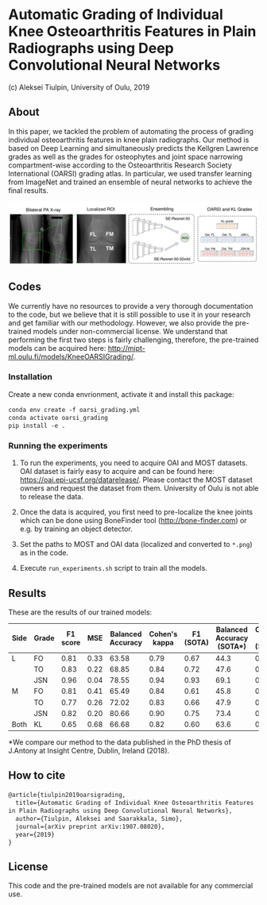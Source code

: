 # Automatic Grading of Individual Knee Osteoarthritis Features in Plain Radiographs using Deep Convolutional Neural Networks
(c) Aleksei Tiulpin, University of Oulu, 2019

## About

In this paper, we tackled the problem of automating the process of grading individual osteoarthritis features in
knee plain radiographs. Our method is based on Deep Learning and simultaneously predicts the Kellgren Lawrence grades as well as
the grades for osteophytes and joint space narrowing compartment-wise according to the Osteoarthritis Research Society International (OARSI) grading atlas. In particular, we used transfer learning from ImageNet and trained an ensemble of neural networks to achieve the final results.

<center>
<img src="pics/workflow.png" width="900"/>
</center>

## Codes
We currently have no resources to provide a very thorough documentation to the code, but we believe that it is still possible to use it in your research and get familiar with
our methodology. However, we also provide the pre-trained models under non-commercial license. We understand that performing the first two steps is fairly challenging, therefore, the pre-trained models can be acquired here: http://mipt-ml.oulu.fi/models/KneeOARSIGrading/.

### Installation
Create a new conda envrionment, activate it and install this package:

```
conda env create -f oarsi_grading.yml
conda activate oarsi_grading
pip install -e .
```

### Running the experiments
1. To run the experiments, you need to acquire OAI and MOST datasets. OAI dataset is fairly easy to acquire and can be found here: https://oai.epi-ucsf.org/datarelease/. Please contact the MOST dataset owners and request the dataset from them. University of Oulu is not able to release the data.

2. Once the data is acquired, you first need to pre-localize the knee joints which can be done using BoneFinder tool (http://bone-finder.com) or e.g. by training an object detector.

3. Set the paths to MOST and OAI data (localized and converted to `*.png`) as in the code.

4. Execute `run_experiments.sh` script to train all the models.

## Results
These are the results of our trained models:

| Side | Grade | F1 score | MSE  | Balanced Accuracy | Cohen's kappa | F1 (SOTA) | Balanced Accuracy (SOTA\*) | Cohen's kappa (SOTA\*) |
|------|-------|----------|------|-------------------|---------------|-----------|--------------------------|----------------------|
| L    | FO    | 0.81     | 0.33 | 63.58             | 0.79          | 0.67      | 44.3                     | 0.47                 |
|      | TO    | 0.83     | 0.22 | 68.85             | 0.84          | 0.72      | 47.6                     | 0.52                 |
|      | JSN   | 0.96     | 0.04 | 78.55             | 0.94          | 0.93      | 69.1                     | 0.80                 |
| M    | FO    | 0.81     | 0.41 | 65.49             | 0.84          | 0.61      | 45.8                     | 0.48                 |
|      | TO    | 0.77     | 0.26 | 72.02             | 0.83          | 0.66      | 47.9                     | 0.61                 |
|      | JSN   | 0.82     | 0.20 | 80.66             | 0.90          | 0.75      | 73.4                     | 0.75                 |
| Both | KL    | 0.65     | 0.68 | 66.68             | 0.82          | 0.60      | 63.6                     | 0.69                 |

\*We compare our method to the data published in the PhD thesis of J.Antony at Insight Centre, Dublin, Ireland (2018).

## How to cite

```
@article{tiulpin2019oarsigrading,
  title={Automatic Grading of Individual Knee Osteoarthritis Features in Plain Radiographs using Deep Convolutional Neural Networks},
  author={Tiulpin, Aleksei and Saarakkala, Simo},
  journal={arXiv preprint arXiv:1907.08020},
  year={2019}
}
```

## License

This code and the pre-trained models are not available for any commercial use.
